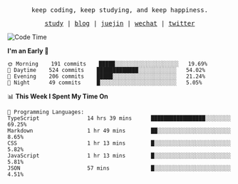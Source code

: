 <p align="center">
  <samp>
    <span>keep coding, keep studying, and keep happiness.</span>
  </samp>
</p>

<p align="center">
  <samp>
    <a href="https://github.com/ouduidui/fe-study">study</a> |
    <a href="https://ouduidui.cn">blog</a>  |
    <a href="https://juejin.cn/user/4309700183594366">juejin</a> |
    <a href="https://user-images.githubusercontent.com/54696834/165071004-6509e3f2-90c3-448c-9d92-3da42b0c2021.jpeg">wechat</a> |
    <a href="https://twitter.com/ouduidui">twitter</a>
  </samp>
</p>

<!--START_SECTION:waka-->
![Code Time](http://img.shields.io/badge/Code%20Time-0%20secs-blue)

**I'm an Early 🐤** 

```text
🌞 Morning    191 commits    █████░░░░░░░░░░░░░░░░░░░░   19.69% 
🌆 Daytime    524 commits    █████████████░░░░░░░░░░░░   54.02% 
🌃 Evening    206 commits    █████░░░░░░░░░░░░░░░░░░░░   21.24% 
🌙 Night      49 commits     █░░░░░░░░░░░░░░░░░░░░░░░░   5.05%

```


📊 **This Week I Spent My Time On** 

```text
💬 Programming Languages: 
TypeScript               14 hrs 39 mins      █████████████████░░░░░░░░   69.25% 
Markdown                 1 hr 49 mins        ██░░░░░░░░░░░░░░░░░░░░░░░   8.65% 
CSS                      1 hr 13 mins        █░░░░░░░░░░░░░░░░░░░░░░░░   5.82% 
JavaScript               1 hr 13 mins        █░░░░░░░░░░░░░░░░░░░░░░░░   5.81% 
JSON                     57 mins             █░░░░░░░░░░░░░░░░░░░░░░░░   4.51%

```


<!--END_SECTION:waka-->
